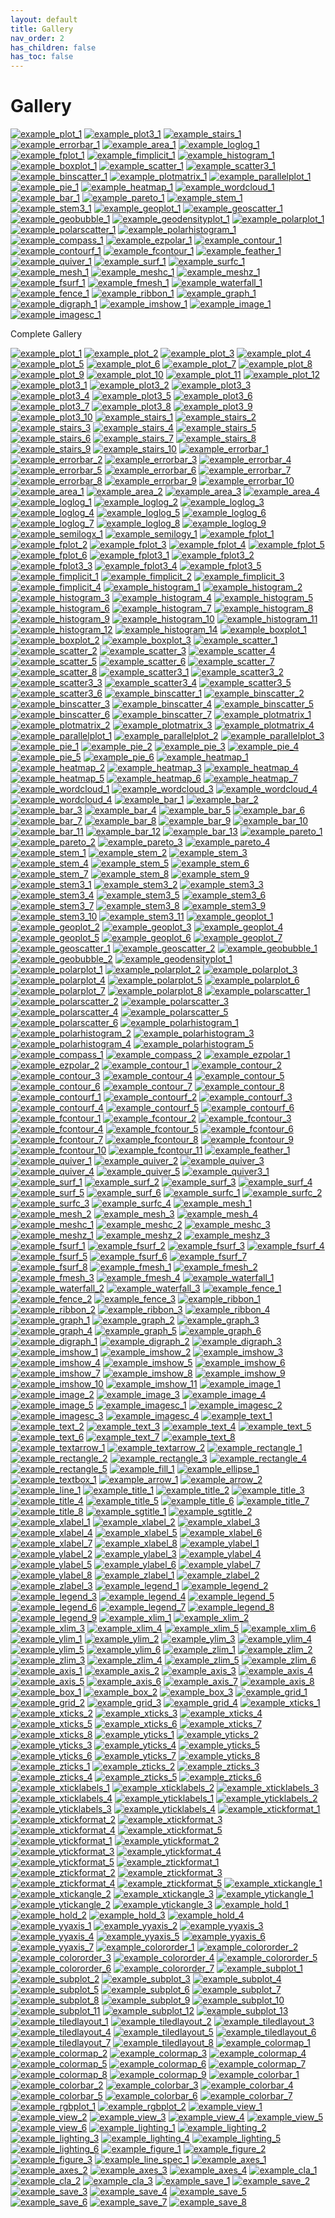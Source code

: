 ```yaml
---
layout: default
title: Gallery
nav_order: 2
has_children: false
has_toc: false
---
```

# Gallery

[![example_plot_1](examples/line_plot/plot/plot_1_thumb.png)](COMPLETE_GALLERY.html#plot_1) [![example_plot3_1](examples/line_plot/plot3/plot3_1_thumb.png)](COMPLETE_GALLERY.html#plot3_1) [![example_stairs_1](examples/line_plot/stairs/stairs_1_thumb.png)](COMPLETE_GALLERY.html#stairs_1) [![example_errorbar_1](examples/line_plot/errorbar/errorbar_1_thumb.png)](COMPLETE_GALLERY.html#errorbar_1) [![example_area_1](examples/line_plot/area/area_1_thumb.png)](COMPLETE_GALLERY.html#area_1) [![example_loglog_1](examples/line_plot/loglog/loglog_1_thumb.png)](COMPLETE_GALLERY.html#loglog_1) [![example_fplot_1](examples/line_plot/fplot/fplot_1_thumb.png)](COMPLETE_GALLERY.html#fplot_1) [![example_fimplicit_1](examples/line_plot/fimplicit/fimplicit_1_thumb.png)](COMPLETE_GALLERY.html#fimplicit_1)  [![example_histogram_1](examples/data_distribution/histogram/histogram_1_thumb.png)](COMPLETE_GALLERY.html#histogram_1) [![example_boxplot_1](examples/data_distribution/boxplot/boxplot_1_thumb.png)](COMPLETE_GALLERY.html#boxplot_1) [![example_scatter_1](examples/data_distribution/scatter/scatter_1_thumb.png)](COMPLETE_GALLERY.html#scatter_1) [![example_scatter3_1](examples/data_distribution/scatter3/scatter3_1_thumb.png)](COMPLETE_GALLERY.html#scatter3_1) [![example_binscatter_1](examples/data_distribution/binscatter/binscatter_1_thumb.png)](COMPLETE_GALLERY.html#binscatter_1)  [![example_plotmatrix_1](examples/data_distribution/plotmatrix/plotmatrix_1_thumb.png)](COMPLETE_GALLERY.html#plotmatrix_1)  [![example_parallelplot_1](examples/data_distribution/parallelplot/parallelplot_1_thumb.png)](COMPLETE_GALLERY.html#parallelplot_1)  [![example_pie_1](examples/data_distribution/pie/pie_1_thumb.png)](COMPLETE_GALLERY.html#pie_1)  [![example_heatmap_1](examples/data_distribution/heatmap/heatmap_1_thumb.png)](COMPLETE_GALLERY.html#heatmap_1)  [![example_wordcloud_1](examples/data_distribution/wordcloud/wordcloud_1_thumb.png)](COMPLETE_GALLERY.html#wordcloud_1)  [![example_bar_1](examples/discrete_data/bar/bar_1_thumb.png)](COMPLETE_GALLERY.html#bar_1)  [![example_pareto_1](examples/discrete_data/pareto/pareto_1_thumb.png)](COMPLETE_GALLERY.html#pareto_1)  [![example_stem_1](examples/discrete_data/stem/stem_1_thumb.png)](COMPLETE_GALLERY.html#stem_1)  [![example_stem3_1](examples/discrete_data/stem3/stem3_1_thumb.png)](COMPLETE_GALLERY.html#stem3_1)  [![example_geoplot_1](examples/geography/geoplot/geoplot_1_thumb.png)](COMPLETE_GALLERY.html#geoplot_1)  [![example_geoscatter_1](examples/geography/geoscatter/geoscatter_1_thumb.png)](COMPLETE_GALLERY.html#geoscatter_1)  [![example_geobubble_1](examples/geography/geobubble/geobubble_1_thumb.png)](COMPLETE_GALLERY.html#geobubble_1)  [![example_geodensityplot_1](examples/geography/geodensityplot/geodensityplot_1_thumb.png)](COMPLETE_GALLERY.html#geodensityplot_1)  [![example_polarplot_1](examples/polar_plots/polarplot/polarplot_1_thumb.png)](COMPLETE_GALLERY.html#polarplot_1)  [![example_polarscatter_1](examples/polar_plots/polarscatter/polarscatter_1_thumb.png)](COMPLETE_GALLERY.html#polarscatter_1)  [![example_polarhistogram_1](examples/polar_plots/polarhistogram/polarhistogram_1_thumb.png)](COMPLETE_GALLERY.html#polarhistogram_1)  [![example_compass_1](examples/polar_plots/compass/compass_1_thumb.png)](COMPLETE_GALLERY.html#compass_1)  [![example_ezpolar_1](examples/polar_plots/ezpolar/ezpolar_1_thumb.png)](COMPLETE_GALLERY.html#ezpolar_1)  [![example_contour_1](examples/contour_plots/contour/contour_1_thumb.png)](COMPLETE_GALLERY.html#contour_1)  [![example_contourf_1](examples/contour_plots/contourf/contourf_1_thumb.png)](COMPLETE_GALLERY.html#contourf_1)  [![example_fcontour_1](examples/contour_plots/fcontour/fcontour_1_thumb.png)](COMPLETE_GALLERY.html#fcontour_1)  [![example_feather_1](examples/vector_fields/feather/feather_1_thumb.png)](COMPLETE_GALLERY.html#feather_1)  [![example_quiver_1](examples/vector_fields/quiver/quiver_1_thumb.png)](COMPLETE_GALLERY.html#quiver_1)  [![example_surf_1](examples/surfaces/surf/surf_1_thumb.png)](COMPLETE_GALLERY.html#surf_1)  [![example_surfc_1](examples/surfaces/surfc/surfc_1_thumb.png)](COMPLETE_GALLERY.html#surfc_1)  [![example_mesh_1](examples/surfaces/mesh/mesh_1_thumb.png)](COMPLETE_GALLERY.html#mesh_1)  [![example_meshc_1](examples/surfaces/meshc/meshc_1_thumb.png)](COMPLETE_GALLERY.html#meshc_1)  [![example_meshz_1](examples/surfaces/meshz/meshz_1_thumb.png)](COMPLETE_GALLERY.html#meshz_1)  [![example_fsurf_1](examples/surfaces/fsurf/fsurf_1_thumb.png)](COMPLETE_GALLERY.html#fsurf_1)  [![example_fmesh_1](examples/surfaces/fmesh/fmesh_1_thumb.png)](COMPLETE_GALLERY.html#fmesh_1)  [![example_waterfall_1](examples/surfaces/waterfall/waterfall_1_thumb.png)](COMPLETE_GALLERY.html#waterfall_1)  [![example_fence_1](examples/surfaces/fence/fence_1_thumb.png)](COMPLETE_GALLERY.html#fence_1)  [![example_ribbon_1](examples/surfaces/ribbon/ribbon_1_thumb.png)](COMPLETE_GALLERY.html#ribbon_1)  [![example_graph_1](examples/graphs/graph/graph_1_thumb.png)](COMPLETE_GALLERY.html#graph_1)  [![example_digraph_1](examples/graphs/digraph/digraph_1_thumb.png)](COMPLETE_GALLERY.html#digraph_1)  [![example_imshow_1](examples/images/imshow/imshow_1_thumb.png)](COMPLETE_GALLERY.html#imshow_1)  [![example_image_1](examples/images/image/image_1_thumb.png)](COMPLETE_GALLERY.html#image_1)  [![example_imagesc_1](examples/images/imagesc/imagesc_1_thumb.png)](COMPLETE_GALLERY.html#imagesc_1)


Complete Gallery
    
[![example_plot_1](examples/line_plot/plot/plot_1_thumb.png)](COMPLETE_GALLERY.html#plot_1)  [![example_plot_2](examples/line_plot/plot/plot_2_thumb.png)](COMPLETE_GALLERY.html#plot_2)  [![example_plot_3](examples/line_plot/plot/plot_3_thumb.png)](COMPLETE_GALLERY.html#plot_3)  [![example_plot_4](examples/line_plot/plot/plot_4_thumb.png)](COMPLETE_GALLERY.html#plot_4)  [![example_plot_5](examples/line_plot/plot/plot_5_thumb.png)](COMPLETE_GALLERY.html#plot_5)  [![example_plot_6](examples/line_plot/plot/plot_6_thumb.png)](COMPLETE_GALLERY.html#plot_6)  [![example_plot_7](examples/line_plot/plot/plot_7_thumb.png)](COMPLETE_GALLERY.html#plot_7)  [![example_plot_8](examples/line_plot/plot/plot_8_thumb.png)](COMPLETE_GALLERY.html#plot_8)  [![example_plot_9](examples/line_plot/plot/plot_9_thumb.png)](COMPLETE_GALLERY.html#plot_9)  [![example_plot_10](examples/line_plot/plot/plot_10_thumb.png)](COMPLETE_GALLERY.html#plot_10)  [![example_plot_11](examples/line_plot/plot/plot_11_thumb.png)](COMPLETE_GALLERY.html#plot_11)  [![example_plot_12](examples/line_plot/plot/plot_12_thumb.png)](COMPLETE_GALLERY.html#plot_12)  [![example_plot3_1](examples/line_plot/plot3/plot3_1_thumb.png)](COMPLETE_GALLERY.html#plot3_1)  [![example_plot3_2](examples/line_plot/plot3/plot3_2_thumb.png)](COMPLETE_GALLERY.html#plot3_2)  [![example_plot3_3](examples/line_plot/plot3/plot3_3_thumb.png)](COMPLETE_GALLERY.html#plot3_3)  [![example_plot3_4](examples/line_plot/plot3/plot3_4_thumb.png)](COMPLETE_GALLERY.html#plot3_4)  [![example_plot3_5](examples/line_plot/plot3/plot3_5_thumb.png)](COMPLETE_GALLERY.html#plot3_5)  [![example_plot3_6](examples/line_plot/plot3/plot3_6_thumb.png)](COMPLETE_GALLERY.html#plot3_6)  [![example_plot3_7](examples/line_plot/plot3/plot3_7_thumb.png)](COMPLETE_GALLERY.html#plot3_7)  [![example_plot3_8](examples/line_plot/plot3/plot3_8_thumb.png)](COMPLETE_GALLERY.html#plot3_8)  [![example_plot3_9](examples/line_plot/plot3/plot3_9_thumb.png)](COMPLETE_GALLERY.html#plot3_9)  [![example_plot3_10](examples/line_plot/plot3/plot3_10_thumb.png)](COMPLETE_GALLERY.html#plot3_10)  [![example_stairs_1](examples/line_plot/stairs/stairs_1_thumb.png)](COMPLETE_GALLERY.html#stairs_1)  [![example_stairs_2](examples/line_plot/stairs/stairs_2_thumb.png)](COMPLETE_GALLERY.html#stairs_2)  [![example_stairs_3](examples/line_plot/stairs/stairs_3_thumb.png)](COMPLETE_GALLERY.html#stairs_3)  [![example_stairs_4](examples/line_plot/stairs/stairs_4_thumb.png)](COMPLETE_GALLERY.html#stairs_4)  [![example_stairs_5](examples/line_plot/stairs/stairs_5_thumb.png)](COMPLETE_GALLERY.html#stairs_5)  [![example_stairs_6](examples/line_plot/stairs/stairs_6_thumb.png)](COMPLETE_GALLERY.html#stairs_6)  [![example_stairs_7](examples/line_plot/stairs/stairs_7_thumb.png)](COMPLETE_GALLERY.html#stairs_7)  [![example_stairs_8](examples/line_plot/stairs/stairs_8_thumb.png)](COMPLETE_GALLERY.html#stairs_8)  [![example_stairs_9](examples/line_plot/stairs/stairs_9_thumb.png)](COMPLETE_GALLERY.html#stairs_9)  [![example_stairs_10](examples/line_plot/stairs/stairs_10_thumb.png)](COMPLETE_GALLERY.html#stairs_10)  [![example_errorbar_1](examples/line_plot/errorbar/errorbar_1_thumb.png)](COMPLETE_GALLERY.html#errorbar_1)  [![example_errorbar_2](examples/line_plot/errorbar/errorbar_2_thumb.png)](COMPLETE_GALLERY.html#errorbar_2)  [![example_errorbar_3](examples/line_plot/errorbar/errorbar_3_thumb.png)](COMPLETE_GALLERY.html#errorbar_3)  [![example_errorbar_4](examples/line_plot/errorbar/errorbar_4_thumb.png)](COMPLETE_GALLERY.html#errorbar_4)  [![example_errorbar_5](examples/line_plot/errorbar/errorbar_5_thumb.png)](COMPLETE_GALLERY.html#errorbar_5)  [![example_errorbar_6](examples/line_plot/errorbar/errorbar_6_thumb.png)](COMPLETE_GALLERY.html#errorbar_6)  [![example_errorbar_7](examples/line_plot/errorbar/errorbar_7_thumb.png)](COMPLETE_GALLERY.html#errorbar_7)  [![example_errorbar_8](examples/line_plot/errorbar/errorbar_8_thumb.png)](COMPLETE_GALLERY.html#errorbar_8)  [![example_errorbar_9](examples/line_plot/errorbar/errorbar_9_thumb.png)](COMPLETE_GALLERY.html#errorbar_9)  [![example_errorbar_10](examples/line_plot/errorbar/errorbar_10_thumb.png)](COMPLETE_GALLERY.html#errorbar_10)  [![example_area_1](examples/line_plot/area/area_1_thumb.png)](COMPLETE_GALLERY.html#area_1)  [![example_area_2](examples/line_plot/area/area_2_thumb.png)](COMPLETE_GALLERY.html#area_2)  [![example_area_3](examples/line_plot/area/area_3_thumb.png)](COMPLETE_GALLERY.html#area_3)  [![example_area_4](examples/line_plot/area/area_4_thumb.png)](COMPLETE_GALLERY.html#area_4)  [![example_loglog_1](examples/line_plot/loglog/loglog_1_thumb.png)](COMPLETE_GALLERY.html#loglog_1)  [![example_loglog_2](examples/line_plot/loglog/loglog_2_thumb.png)](COMPLETE_GALLERY.html#loglog_2)  [![example_loglog_3](examples/line_plot/loglog/loglog_3_thumb.png)](COMPLETE_GALLERY.html#loglog_3)  [![example_loglog_4](examples/line_plot/loglog/loglog_4_thumb.png)](COMPLETE_GALLERY.html#loglog_4)  [![example_loglog_5](examples/line_plot/loglog/loglog_5_thumb.png)](COMPLETE_GALLERY.html#loglog_5)  [![example_loglog_6](examples/line_plot/loglog/loglog_6_thumb.png)](COMPLETE_GALLERY.html#loglog_6)  [![example_loglog_7](examples/line_plot/loglog/loglog_7_thumb.png)](COMPLETE_GALLERY.html#loglog_7)  [![example_loglog_8](examples/line_plot/loglog/loglog_8_thumb.png)](COMPLETE_GALLERY.html#loglog_8)  [![example_loglog_9](examples/line_plot/loglog/loglog_9_thumb.png)](COMPLETE_GALLERY.html#loglog_9)  [![example_semilogx_1](examples/line_plot/semilogx/semilogx_1_thumb.png)](COMPLETE_GALLERY.html#semilogx_1)  [![example_semilogy_1](examples/line_plot/semilogy/semilogy_1_thumb.png)](COMPLETE_GALLERY.html#semilogy_1)  [![example_fplot_1](examples/line_plot/fplot/fplot_1_thumb.png)](COMPLETE_GALLERY.html#fplot_1)  [![example_fplot_2](examples/line_plot/fplot/fplot_2_thumb.png)](COMPLETE_GALLERY.html#fplot_2)  [![example_fplot_3](examples/line_plot/fplot/fplot_3_thumb.png)](COMPLETE_GALLERY.html#fplot_3)  [![example_fplot_4](examples/line_plot/fplot/fplot_4_thumb.png)](COMPLETE_GALLERY.html#fplot_4)  [![example_fplot_5](examples/line_plot/fplot/fplot_5_thumb.png)](COMPLETE_GALLERY.html#fplot_5)  [![example_fplot_6](examples/line_plot/fplot/fplot_6_thumb.png)](COMPLETE_GALLERY.html#fplot_6)  [![example_fplot3_1](examples/line_plot/fplot3/fplot3_1_thumb.png)](COMPLETE_GALLERY.html#fplot3_1)  [![example_fplot3_2](examples/line_plot/fplot3/fplot3_2_thumb.png)](COMPLETE_GALLERY.html#fplot3_2)  [![example_fplot3_3](examples/line_plot/fplot3/fplot3_3_thumb.png)](COMPLETE_GALLERY.html#fplot3_3)  [![example_fplot3_4](examples/line_plot/fplot3/fplot3_4_thumb.png)](COMPLETE_GALLERY.html#fplot3_4)  [![example_fplot3_5](examples/line_plot/fplot3/fplot3_5_thumb.png)](COMPLETE_GALLERY.html#fplot3_5)  [![example_fimplicit_1](examples/line_plot/fimplicit/fimplicit_1_thumb.png)](COMPLETE_GALLERY.html#fimplicit_1)  [![example_fimplicit_2](examples/line_plot/fimplicit/fimplicit_2_thumb.png)](COMPLETE_GALLERY.html#fimplicit_2)  [![example_fimplicit_3](examples/line_plot/fimplicit/fimplicit_3_thumb.png)](COMPLETE_GALLERY.html#fimplicit_3)  [![example_fimplicit_4](examples/line_plot/fimplicit/fimplicit_4_thumb.png)](COMPLETE_GALLERY.html#fimplicit_4)  [![example_histogram_1](examples/data_distribution/histogram/histogram_1_thumb.png)](COMPLETE_GALLERY.html#histogram_1)  [![example_histogram_2](examples/data_distribution/histogram/histogram_2_thumb.png)](COMPLETE_GALLERY.html#histogram_2)  [![example_histogram_3](examples/data_distribution/histogram/histogram_3_thumb.png)](COMPLETE_GALLERY.html#histogram_3)  [![example_histogram_4](examples/data_distribution/histogram/histogram_4_thumb.png)](COMPLETE_GALLERY.html#histogram_4)  [![example_histogram_5](examples/data_distribution/histogram/histogram_5_thumb.png)](COMPLETE_GALLERY.html#histogram_5)  [![example_histogram_6](examples/data_distribution/histogram/histogram_6_thumb.png)](COMPLETE_GALLERY.html#histogram_6)  [![example_histogram_7](examples/data_distribution/histogram/histogram_7_thumb.png)](COMPLETE_GALLERY.html#histogram_7)  [![example_histogram_8](examples/data_distribution/histogram/histogram_8_thumb.png)](COMPLETE_GALLERY.html#histogram_8)  [![example_histogram_9](examples/data_distribution/histogram/histogram_9_thumb.png)](COMPLETE_GALLERY.html#histogram_9)  [![example_histogram_10](examples/data_distribution/histogram/histogram_10_thumb.png)](COMPLETE_GALLERY.html#histogram_10)  [![example_histogram_11](examples/data_distribution/histogram/histogram_11_thumb.png)](COMPLETE_GALLERY.html#histogram_11)  [![example_histogram_12](examples/data_distribution/histogram/histogram_12_thumb.png)](COMPLETE_GALLERY.html#histogram_12)  [![example_histogram_14](examples/data_distribution/histogram/histogram_14_thumb.png)](COMPLETE_GALLERY.html#histogram_14)  [![example_boxplot_1](examples/data_distribution/boxplot/boxplot_1_thumb.png)](COMPLETE_GALLERY.html#boxplot_1)  [![example_boxplot_2](examples/data_distribution/boxplot/boxplot_2_thumb.png)](COMPLETE_GALLERY.html#boxplot_2)  [![example_boxplot_3](examples/data_distribution/boxplot/boxplot_3_thumb.png)](COMPLETE_GALLERY.html#boxplot_3)  [![example_scatter_1](examples/data_distribution/scatter/scatter_1_thumb.png)](COMPLETE_GALLERY.html#scatter_1)  [![example_scatter_2](examples/data_distribution/scatter/scatter_2_thumb.png)](COMPLETE_GALLERY.html#scatter_2)  [![example_scatter_3](examples/data_distribution/scatter/scatter_3_thumb.png)](COMPLETE_GALLERY.html#scatter_3)  [![example_scatter_4](examples/data_distribution/scatter/scatter_4_thumb.png)](COMPLETE_GALLERY.html#scatter_4)  [![example_scatter_5](examples/data_distribution/scatter/scatter_5_thumb.png)](COMPLETE_GALLERY.html#scatter_5)  [![example_scatter_6](examples/data_distribution/scatter/scatter_6_thumb.png)](COMPLETE_GALLERY.html#scatter_6)  [![example_scatter_7](examples/data_distribution/scatter/scatter_7_thumb.png)](COMPLETE_GALLERY.html#scatter_7)  [![example_scatter_8](examples/data_distribution/scatter/scatter_8_thumb.png)](COMPLETE_GALLERY.html#scatter_8)  [![example_scatter3_1](examples/data_distribution/scatter3/scatter3_1_thumb.png)](COMPLETE_GALLERY.html#scatter3_1)  [![example_scatter3_2](examples/data_distribution/scatter3/scatter3_2_thumb.png)](COMPLETE_GALLERY.html#scatter3_2)  [![example_scatter3_3](examples/data_distribution/scatter3/scatter3_3_thumb.png)](COMPLETE_GALLERY.html#scatter3_3)  [![example_scatter3_4](examples/data_distribution/scatter3/scatter3_4_thumb.png)](COMPLETE_GALLERY.html#scatter3_4)  [![example_scatter3_5](examples/data_distribution/scatter3/scatter3_5_thumb.png)](COMPLETE_GALLERY.html#scatter3_5)  [![example_scatter3_6](examples/data_distribution/scatter3/scatter3_6_thumb.png)](COMPLETE_GALLERY.html#scatter3_6)  [![example_binscatter_1](examples/data_distribution/binscatter/binscatter_1_thumb.png)](COMPLETE_GALLERY.html#binscatter_1)  [![example_binscatter_2](examples/data_distribution/binscatter/binscatter_2_thumb.png)](COMPLETE_GALLERY.html#binscatter_2)  [![example_binscatter_3](examples/data_distribution/binscatter/binscatter_3_thumb.png)](COMPLETE_GALLERY.html#binscatter_3)  [![example_binscatter_4](examples/data_distribution/binscatter/binscatter_4_thumb.png)](COMPLETE_GALLERY.html#binscatter_4)  [![example_binscatter_5](examples/data_distribution/binscatter/binscatter_5_thumb.png)](COMPLETE_GALLERY.html#binscatter_5)  [![example_binscatter_6](examples/data_distribution/binscatter/binscatter_6_thumb.png)](COMPLETE_GALLERY.html#binscatter_6)  [![example_binscatter_7](examples/data_distribution/binscatter/binscatter_7_thumb.png)](COMPLETE_GALLERY.html#binscatter_7)  [![example_plotmatrix_1](examples/data_distribution/plotmatrix/plotmatrix_1_thumb.png)](COMPLETE_GALLERY.html#plotmatrix_1)  [![example_plotmatrix_2](examples/data_distribution/plotmatrix/plotmatrix_2_thumb.png)](COMPLETE_GALLERY.html#plotmatrix_2)  [![example_plotmatrix_3](examples/data_distribution/plotmatrix/plotmatrix_3_thumb.png)](COMPLETE_GALLERY.html#plotmatrix_3)  [![example_plotmatrix_4](examples/data_distribution/plotmatrix/plotmatrix_4_thumb.png)](COMPLETE_GALLERY.html#plotmatrix_4)  [![example_parallelplot_1](examples/data_distribution/parallelplot/parallelplot_1_thumb.png)](COMPLETE_GALLERY.html#parallelplot_1)  [![example_parallelplot_2](examples/data_distribution/parallelplot/parallelplot_2_thumb.png)](COMPLETE_GALLERY.html#parallelplot_2)  [![example_parallelplot_3](examples/data_distribution/parallelplot/parallelplot_3_thumb.png)](COMPLETE_GALLERY.html#parallelplot_3)  [![example_pie_1](examples/data_distribution/pie/pie_1_thumb.png)](COMPLETE_GALLERY.html#pie_1)  [![example_pie_2](examples/data_distribution/pie/pie_2_thumb.png)](COMPLETE_GALLERY.html#pie_2)  [![example_pie_3](examples/data_distribution/pie/pie_3_thumb.png)](COMPLETE_GALLERY.html#pie_3)  [![example_pie_4](examples/data_distribution/pie/pie_4_thumb.png)](COMPLETE_GALLERY.html#pie_4)  [![example_pie_5](examples/data_distribution/pie/pie_5_thumb.png)](COMPLETE_GALLERY.html#pie_5)  [![example_pie_6](examples/data_distribution/pie/pie_6_thumb.png)](COMPLETE_GALLERY.html#pie_6)  [![example_heatmap_1](examples/data_distribution/heatmap/heatmap_1_thumb.png)](COMPLETE_GALLERY.html#heatmap_1)  [![example_heatmap_2](examples/data_distribution/heatmap/heatmap_2_thumb.png)](COMPLETE_GALLERY.html#heatmap_2)  [![example_heatmap_3](examples/data_distribution/heatmap/heatmap_3_thumb.png)](COMPLETE_GALLERY.html#heatmap_3)  [![example_heatmap_4](examples/data_distribution/heatmap/heatmap_4_thumb.png)](COMPLETE_GALLERY.html#heatmap_4)  [![example_heatmap_5](examples/data_distribution/heatmap/heatmap_5_thumb.png)](COMPLETE_GALLERY.html#heatmap_5)  [![example_heatmap_6](examples/data_distribution/heatmap/heatmap_6_thumb.png)](COMPLETE_GALLERY.html#heatmap_6)  [![example_heatmap_7](examples/data_distribution/heatmap/heatmap_7_thumb.png)](COMPLETE_GALLERY.html#heatmap_7)  [![example_wordcloud_1](examples/data_distribution/wordcloud/wordcloud_1_thumb.png)](COMPLETE_GALLERY.html#wordcloud_1)  [![example_wordcloud_3](examples/data_distribution/wordcloud/wordcloud_3_thumb.png)](COMPLETE_GALLERY.html#wordcloud_3)  [![example_wordcloud_4](examples/data_distribution/wordcloud/wordcloud_4_thumb.png)](COMPLETE_GALLERY.html#wordcloud_4)  [![example_wordcloud_4](examples/data_distribution/wordcloud/wordcloud_4_thumb.png)](COMPLETE_GALLERY.html#wordcloud_4)  [![example_bar_1](examples/discrete_data/bar/bar_1_thumb.png)](COMPLETE_GALLERY.html#bar_1)  [![example_bar_2](examples/discrete_data/bar/bar_2_thumb.png)](COMPLETE_GALLERY.html#bar_2)  [![example_bar_3](examples/discrete_data/bar/bar_3_thumb.png)](COMPLETE_GALLERY.html#bar_3)  [![example_bar_4](examples/discrete_data/bar/bar_4_thumb.png)](COMPLETE_GALLERY.html#bar_4)  [![example_bar_5](examples/discrete_data/bar/bar_5_thumb.png)](COMPLETE_GALLERY.html#bar_5)  [![example_bar_6](examples/discrete_data/bar/bar_6_thumb.png)](COMPLETE_GALLERY.html#bar_6)  [![example_bar_7](examples/discrete_data/bar/bar_7_thumb.png)](COMPLETE_GALLERY.html#bar_7)  [![example_bar_8](examples/discrete_data/bar/bar_8_thumb.png)](COMPLETE_GALLERY.html#bar_8)  [![example_bar_9](examples/discrete_data/bar/bar_9_thumb.png)](COMPLETE_GALLERY.html#bar_9)  [![example_bar_10](examples/discrete_data/bar/bar_10_thumb.png)](COMPLETE_GALLERY.html#bar_10)  [![example_bar_11](examples/discrete_data/bar/bar_11_thumb.png)](COMPLETE_GALLERY.html#bar_11)  [![example_bar_12](examples/discrete_data/bar/bar_12_thumb.png)](COMPLETE_GALLERY.html#bar_12)  [![example_bar_13](examples/discrete_data/bar/bar_13_thumb.png)](COMPLETE_GALLERY.html#bar_13)  [![example_pareto_1](examples/discrete_data/pareto/pareto_1_thumb.png)](COMPLETE_GALLERY.html#pareto_1)  [![example_pareto_2](examples/discrete_data/pareto/pareto_2_thumb.png)](COMPLETE_GALLERY.html#pareto_2)  [![example_pareto_3](examples/discrete_data/pareto/pareto_3_thumb.png)](COMPLETE_GALLERY.html#pareto_3)  [![example_pareto_4](examples/discrete_data/pareto/pareto_4_thumb.png)](COMPLETE_GALLERY.html#pareto_4)  [![example_stem_1](examples/discrete_data/stem/stem_1_thumb.png)](COMPLETE_GALLERY.html#stem_1)  [![example_stem_2](examples/discrete_data/stem/stem_2_thumb.png)](COMPLETE_GALLERY.html#stem_2)  [![example_stem_3](examples/discrete_data/stem/stem_3_thumb.png)](COMPLETE_GALLERY.html#stem_3)  [![example_stem_4](examples/discrete_data/stem/stem_4_thumb.png)](COMPLETE_GALLERY.html#stem_4)  [![example_stem_5](examples/discrete_data/stem/stem_5_thumb.png)](COMPLETE_GALLERY.html#stem_5)  [![example_stem_6](examples/discrete_data/stem/stem_6_thumb.png)](COMPLETE_GALLERY.html#stem_6)  [![example_stem_7](examples/discrete_data/stem/stem_7_thumb.png)](COMPLETE_GALLERY.html#stem_7)  [![example_stem_8](examples/discrete_data/stem/stem_8_thumb.png)](COMPLETE_GALLERY.html#stem_8)  [![example_stem_9](examples/discrete_data/stem/stem_9_thumb.png)](COMPLETE_GALLERY.html#stem_9)  [![example_stem3_1](examples/discrete_data/stem3/stem3_1_thumb.png)](COMPLETE_GALLERY.html#stem3_1)  [![example_stem3_2](examples/discrete_data/stem3/stem3_2_thumb.png)](COMPLETE_GALLERY.html#stem3_2)  [![example_stem3_3](examples/discrete_data/stem3/stem3_3_thumb.png)](COMPLETE_GALLERY.html#stem3_3)  [![example_stem3_4](examples/discrete_data/stem3/stem3_4_thumb.png)](COMPLETE_GALLERY.html#stem3_4)  [![example_stem3_5](examples/discrete_data/stem3/stem3_5_thumb.png)](COMPLETE_GALLERY.html#stem3_5)  [![example_stem3_6](examples/discrete_data/stem3/stem3_6_thumb.png)](COMPLETE_GALLERY.html#stem3_6)  [![example_stem3_7](examples/discrete_data/stem3/stem3_7_thumb.png)](COMPLETE_GALLERY.html#stem3_7)  [![example_stem3_8](examples/discrete_data/stem3/stem3_8_thumb.png)](COMPLETE_GALLERY.html#stem3_8)  [![example_stem3_9](examples/discrete_data/stem3/stem3_9_thumb.png)](COMPLETE_GALLERY.html#stem3_9)  [![example_stem3_10](examples/discrete_data/stem3/stem3_10_thumb.png)](COMPLETE_GALLERY.html#stem3_10)  [![example_stem3_11](examples/discrete_data/stem3/stem3_11_thumb.png)](COMPLETE_GALLERY.html#stem3_11)  [![example_geoplot_1](examples/geography/geoplot/geoplot_1_thumb.png)](COMPLETE_GALLERY.html#geoplot_1)  [![example_geoplot_2](examples/geography/geoplot/geoplot_2_thumb.png)](COMPLETE_GALLERY.html#geoplot_2)  [![example_geoplot_3](examples/geography/geoplot/geoplot_3_thumb.png)](COMPLETE_GALLERY.html#geoplot_3)  [![example_geoplot_4](examples/geography/geoplot/geoplot_4_thumb.png)](COMPLETE_GALLERY.html#geoplot_4)  [![example_geoplot_5](examples/geography/geoplot/geoplot_5_thumb.png)](COMPLETE_GALLERY.html#geoplot_5)  [![example_geoplot_6](examples/geography/geoplot/geoplot_6_thumb.png)](COMPLETE_GALLERY.html#geoplot_6)  [![example_geoplot_7](examples/geography/geoplot/geoplot_7_thumb.png)](COMPLETE_GALLERY.html#geoplot_7)  [![example_geoscatter_1](examples/geography/geoscatter/geoscatter_1_thumb.png)](COMPLETE_GALLERY.html#geoscatter_1)  [![example_geoscatter_2](examples/geography/geoscatter/geoscatter_2_thumb.png)](COMPLETE_GALLERY.html#geoscatter_2)  [![example_geobubble_1](examples/geography/geobubble/geobubble_1_thumb.png)](COMPLETE_GALLERY.html#geobubble_1)  [![example_geobubble_2](examples/geography/geobubble/geobubble_2_thumb.png)](COMPLETE_GALLERY.html#geobubble_2)  [![example_geodensityplot_1](examples/geography/geodensityplot/geodensityplot_1_thumb.png)](COMPLETE_GALLERY.html#geodensityplot_1)  [![example_polarplot_1](examples/polar_plots/polarplot/polarplot_1_thumb.png)](COMPLETE_GALLERY.html#polarplot_1)  [![example_polarplot_2](examples/polar_plots/polarplot/polarplot_2_thumb.png)](COMPLETE_GALLERY.html#polarplot_2)  [![example_polarplot_3](examples/polar_plots/polarplot/polarplot_3_thumb.png)](COMPLETE_GALLERY.html#polarplot_3)  [![example_polarplot_4](examples/polar_plots/polarplot/polarplot_4_thumb.png)](COMPLETE_GALLERY.html#polarplot_4)  [![example_polarplot_5](examples/polar_plots/polarplot/polarplot_5_thumb.png)](COMPLETE_GALLERY.html#polarplot_5)  [![example_polarplot_6](examples/polar_plots/polarplot/polarplot_6_thumb.png)](COMPLETE_GALLERY.html#polarplot_6)  [![example_polarplot_7](examples/polar_plots/polarplot/polarplot_7_thumb.png)](COMPLETE_GALLERY.html#polarplot_7)  [![example_polarplot_8](examples/polar_plots/polarplot/polarplot_8_thumb.png)](COMPLETE_GALLERY.html#polarplot_8)  [![example_polarscatter_1](examples/polar_plots/polarscatter/polarscatter_1_thumb.png)](COMPLETE_GALLERY.html#polarscatter_1)  [![example_polarscatter_2](examples/polar_plots/polarscatter/polarscatter_2_thumb.png)](COMPLETE_GALLERY.html#polarscatter_2)  [![example_polarscatter_3](examples/polar_plots/polarscatter/polarscatter_3_thumb.png)](COMPLETE_GALLERY.html#polarscatter_3)  [![example_polarscatter_4](examples/polar_plots/polarscatter/polarscatter_4_thumb.png)](COMPLETE_GALLERY.html#polarscatter_4)  [![example_polarscatter_5](examples/polar_plots/polarscatter/polarscatter_5_thumb.png)](COMPLETE_GALLERY.html#polarscatter_5)  [![example_polarscatter_6](examples/polar_plots/polarscatter/polarscatter_6_thumb.png)](COMPLETE_GALLERY.html#polarscatter_6)  [![example_polarhistogram_1](examples/polar_plots/polarhistogram/polarhistogram_1_thumb.png)](COMPLETE_GALLERY.html#polarhistogram_1)  [![example_polarhistogram_2](examples/polar_plots/polarhistogram/polarhistogram_2_thumb.png)](COMPLETE_GALLERY.html#polarhistogram_2)  [![example_polarhistogram_3](examples/polar_plots/polarhistogram/polarhistogram_3_thumb.png)](COMPLETE_GALLERY.html#polarhistogram_3)  [![example_polarhistogram_4](examples/polar_plots/polarhistogram/polarhistogram_4_thumb.png)](COMPLETE_GALLERY.html#polarhistogram_4)  [![example_polarhistogram_5](examples/polar_plots/polarhistogram/polarhistogram_5_thumb.png)](COMPLETE_GALLERY.html#polarhistogram_5)  [![example_compass_1](examples/polar_plots/compass/compass_1_thumb.png)](COMPLETE_GALLERY.html#compass_1)  [![example_compass_2](examples/polar_plots/compass/compass_2_thumb.png)](COMPLETE_GALLERY.html#compass_2)  [![example_ezpolar_1](examples/polar_plots/ezpolar/ezpolar_1_thumb.png)](COMPLETE_GALLERY.html#ezpolar_1)  [![example_ezpolar_2](examples/polar_plots/ezpolar/ezpolar_2_thumb.png)](COMPLETE_GALLERY.html#ezpolar_2)  [![example_contour_1](examples/contour_plots/contour/contour_1_thumb.png)](COMPLETE_GALLERY.html#contour_1)  [![example_contour_2](examples/contour_plots/contour/contour_2_thumb.png)](COMPLETE_GALLERY.html#contour_2)  [![example_contour_3](examples/contour_plots/contour/contour_3_thumb.png)](COMPLETE_GALLERY.html#contour_3)  [![example_contour_4](examples/contour_plots/contour/contour_4_thumb.png)](COMPLETE_GALLERY.html#contour_4)  [![example_contour_5](examples/contour_plots/contour/contour_5_thumb.png)](COMPLETE_GALLERY.html#contour_5)  [![example_contour_6](examples/contour_plots/contour/contour_6_thumb.png)](COMPLETE_GALLERY.html#contour_6)  [![example_contour_7](examples/contour_plots/contour/contour_7_thumb.png)](COMPLETE_GALLERY.html#contour_7)  [![example_contour_8](examples/contour_plots/contour/contour_8_thumb.png)](COMPLETE_GALLERY.html#contour_8)  [![example_contourf_1](examples/contour_plots/contourf/contourf_1_thumb.png)](COMPLETE_GALLERY.html#contourf_1)  [![example_contourf_2](examples/contour_plots/contourf/contourf_2_thumb.png)](COMPLETE_GALLERY.html#contourf_2)  [![example_contourf_3](examples/contour_plots/contourf/contourf_3_thumb.png)](COMPLETE_GALLERY.html#contourf_3)  [![example_contourf_4](examples/contour_plots/contourf/contourf_4_thumb.png)](COMPLETE_GALLERY.html#contourf_4)  [![example_contourf_5](examples/contour_plots/contourf/contourf_5_thumb.png)](COMPLETE_GALLERY.html#contourf_5)  [![example_contourf_6](examples/contour_plots/contourf/contourf_6_thumb.png)](COMPLETE_GALLERY.html#contourf_6)  [![example_fcontour_1](examples/contour_plots/fcontour/fcontour_1_thumb.png)](COMPLETE_GALLERY.html#fcontour_1)  [![example_fcontour_2](examples/contour_plots/fcontour/fcontour_2_thumb.png)](COMPLETE_GALLERY.html#fcontour_2)  [![example_fcontour_3](examples/contour_plots/fcontour/fcontour_3_thumb.png)](COMPLETE_GALLERY.html#fcontour_3)  [![example_fcontour_4](examples/contour_plots/fcontour/fcontour_4_thumb.png)](COMPLETE_GALLERY.html#fcontour_4)  [![example_fcontour_5](examples/contour_plots/fcontour/fcontour_5_thumb.png)](COMPLETE_GALLERY.html#fcontour_5)  [![example_fcontour_6](examples/contour_plots/fcontour/fcontour_6_thumb.png)](COMPLETE_GALLERY.html#fcontour_6)  [![example_fcontour_7](examples/contour_plots/fcontour/fcontour_7_thumb.png)](COMPLETE_GALLERY.html#fcontour_7)  [![example_fcontour_8](examples/contour_plots/fcontour/fcontour_8_thumb.png)](COMPLETE_GALLERY.html#fcontour_8)  [![example_fcontour_9](examples/contour_plots/fcontour/fcontour_9_thumb.png)](COMPLETE_GALLERY.html#fcontour_9)  [![example_fcontour_10](examples/contour_plots/fcontour/fcontour_10_thumb.png)](COMPLETE_GALLERY.html#fcontour_10)  [![example_fcontour_11](examples/contour_plots/fcontour/fcontour_11_thumb.png)](COMPLETE_GALLERY.html#fcontour_11)  [![example_feather_1](examples/vector_fields/feather/feather_1_thumb.png)](COMPLETE_GALLERY.html#feather_1)  [![example_quiver_1](examples/vector_fields/quiver/quiver_1_thumb.png)](COMPLETE_GALLERY.html#quiver_1)  [![example_quiver_2](examples/vector_fields/quiver/quiver_2_thumb.png)](COMPLETE_GALLERY.html#quiver_2)  [![example_quiver_3](examples/vector_fields/quiver/quiver_3_thumb.png)](COMPLETE_GALLERY.html#quiver_3)  [![example_quiver_4](examples/vector_fields/quiver/quiver_4_thumb.png)](COMPLETE_GALLERY.html#quiver_4)  [![example_quiver_5](examples/vector_fields/quiver/quiver_5_thumb.png)](COMPLETE_GALLERY.html#quiver_5)  [![example_quiver3_1](examples/vector_fields/quiver3/quiver3_1_thumb.png)](COMPLETE_GALLERY.html#quiver3_1)  [![example_surf_1](examples/surfaces/surf/surf_1_thumb.png)](COMPLETE_GALLERY.html#surf_1)  [![example_surf_2](examples/surfaces/surf/surf_2_thumb.png)](COMPLETE_GALLERY.html#surf_2)  [![example_surf_3](examples/surfaces/surf/surf_3_thumb.png)](COMPLETE_GALLERY.html#surf_3)  [![example_surf_4](examples/surfaces/surf/surf_4_thumb.png)](COMPLETE_GALLERY.html#surf_4)  [![example_surf_5](examples/surfaces/surf/surf_5_thumb.png)](COMPLETE_GALLERY.html#surf_5)  [![example_surf_6](examples/surfaces/surf/surf_6_thumb.png)](COMPLETE_GALLERY.html#surf_6)  [![example_surfc_1](examples/surfaces/surfc/surfc_1_thumb.png)](COMPLETE_GALLERY.html#surfc_1)  [![example_surfc_2](examples/surfaces/surfc/surfc_2_thumb.png)](COMPLETE_GALLERY.html#surfc_2)  [![example_surfc_3](examples/surfaces/surfc/surfc_3_thumb.png)](COMPLETE_GALLERY.html#surfc_3)  [![example_surfc_4](examples/surfaces/surfc/surfc_4_thumb.png)](COMPLETE_GALLERY.html#surfc_4)  [![example_mesh_1](examples/surfaces/mesh/mesh_1_thumb.png)](COMPLETE_GALLERY.html#mesh_1)  [![example_mesh_2](examples/surfaces/mesh/mesh_2_thumb.png)](COMPLETE_GALLERY.html#mesh_2)  [![example_mesh_3](examples/surfaces/mesh/mesh_3_thumb.png)](COMPLETE_GALLERY.html#mesh_3)  [![example_mesh_4](examples/surfaces/mesh/mesh_4_thumb.png)](COMPLETE_GALLERY.html#mesh_4)  [![example_meshc_1](examples/surfaces/meshc/meshc_1_thumb.png)](COMPLETE_GALLERY.html#meshc_1)  [![example_meshc_2](examples/surfaces/meshc/meshc_2_thumb.png)](COMPLETE_GALLERY.html#meshc_2)  [![example_meshc_3](examples/surfaces/meshc/meshc_3_thumb.png)](COMPLETE_GALLERY.html#meshc_3)  [![example_meshz_1](examples/surfaces/meshz/meshz_1_thumb.png)](COMPLETE_GALLERY.html#meshz_1)  [![example_meshz_2](examples/surfaces/meshz/meshz_2_thumb.png)](COMPLETE_GALLERY.html#meshz_2)  [![example_meshz_3](examples/surfaces/meshz/meshz_3_thumb.png)](COMPLETE_GALLERY.html#meshz_3)  [![example_fsurf_1](examples/surfaces/fsurf/fsurf_1_thumb.png)](COMPLETE_GALLERY.html#fsurf_1)  [![example_fsurf_2](examples/surfaces/fsurf/fsurf_2_thumb.png)](COMPLETE_GALLERY.html#fsurf_2)  [![example_fsurf_3](examples/surfaces/fsurf/fsurf_3_thumb.png)](COMPLETE_GALLERY.html#fsurf_3)  [![example_fsurf_4](examples/surfaces/fsurf/fsurf_4_thumb.png)](COMPLETE_GALLERY.html#fsurf_4)  [![example_fsurf_5](examples/surfaces/fsurf/fsurf_5_thumb.png)](COMPLETE_GALLERY.html#fsurf_5)  [![example_fsurf_6](examples/surfaces/fsurf/fsurf_6_thumb.png)](COMPLETE_GALLERY.html#fsurf_6)  [![example_fsurf_7](examples/surfaces/fsurf/fsurf_7_thumb.png)](COMPLETE_GALLERY.html#fsurf_7)  [![example_fsurf_8](examples/surfaces/fsurf/fsurf_8_thumb.png)](COMPLETE_GALLERY.html#fsurf_8)  [![example_fmesh_1](examples/surfaces/fmesh/fmesh_1_thumb.png)](COMPLETE_GALLERY.html#fmesh_1)  [![example_fmesh_2](examples/surfaces/fmesh/fmesh_2_thumb.png)](COMPLETE_GALLERY.html#fmesh_2)  [![example_fmesh_3](examples/surfaces/fmesh/fmesh_3_thumb.png)](COMPLETE_GALLERY.html#fmesh_3)  [![example_fmesh_4](examples/surfaces/fmesh/fmesh_4_thumb.png)](COMPLETE_GALLERY.html#fmesh_4)  [![example_waterfall_1](examples/surfaces/waterfall/waterfall_1_thumb.png)](COMPLETE_GALLERY.html#waterfall_1)  [![example_waterfall_2](examples/surfaces/waterfall/waterfall_2_thumb.png)](COMPLETE_GALLERY.html#waterfall_2)  [![example_waterfall_3](examples/surfaces/waterfall/waterfall_3_thumb.png)](COMPLETE_GALLERY.html#waterfall_3)  [![example_fence_1](examples/surfaces/fence/fence_1_thumb.png)](COMPLETE_GALLERY.html#fence_1)  [![example_fence_2](examples/surfaces/fence/fence_2_thumb.png)](COMPLETE_GALLERY.html#fence_2)  [![example_fence_3](examples/surfaces/fence/fence_3_thumb.png)](COMPLETE_GALLERY.html#fence_3)  [![example_ribbon_1](examples/surfaces/ribbon/ribbon_1_thumb.png)](COMPLETE_GALLERY.html#ribbon_1)  [![example_ribbon_2](examples/surfaces/ribbon/ribbon_2_thumb.png)](COMPLETE_GALLERY.html#ribbon_2)  [![example_ribbon_3](examples/surfaces/ribbon/ribbon_3_thumb.png)](COMPLETE_GALLERY.html#ribbon_3)  [![example_ribbon_4](examples/surfaces/ribbon/ribbon_4_thumb.png)](COMPLETE_GALLERY.html#ribbon_4)  [![example_graph_1](examples/graphs/graph/graph_1_thumb.png)](COMPLETE_GALLERY.html#graph_1)  [![example_graph_2](examples/graphs/graph/graph_2_thumb.png)](COMPLETE_GALLERY.html#graph_2)  [![example_graph_3](examples/graphs/graph/graph_3_thumb.png)](COMPLETE_GALLERY.html#graph_3)  [![example_graph_4](examples/graphs/graph/graph_4_thumb.png)](COMPLETE_GALLERY.html#graph_4)  [![example_graph_5](examples/graphs/graph/graph_5_thumb.png)](COMPLETE_GALLERY.html#graph_5)  [![example_graph_6](examples/graphs/graph/graph_6_thumb.png)](COMPLETE_GALLERY.html#graph_6)  [![example_digraph_1](examples/graphs/digraph/digraph_1_thumb.png)](COMPLETE_GALLERY.html#digraph_1)  [![example_digraph_2](examples/graphs/digraph/digraph_2_thumb.png)](COMPLETE_GALLERY.html#digraph_2)  [![example_digraph_3](examples/graphs/digraph/digraph_3_thumb.png)](COMPLETE_GALLERY.html#digraph_3)  [![example_imshow_1](examples/images/imshow/imshow_1_thumb.png)](COMPLETE_GALLERY.html#imshow_1)  [![example_imshow_2](examples/images/imshow/imshow_2_thumb.png)](COMPLETE_GALLERY.html#imshow_2)  [![example_imshow_3](examples/images/imshow/imshow_3_thumb.png)](COMPLETE_GALLERY.html#imshow_3)  [![example_imshow_4](examples/images/imshow/imshow_4_thumb.png)](COMPLETE_GALLERY.html#imshow_4)  [![example_imshow_5](examples/images/imshow/imshow_5_thumb.png)](COMPLETE_GALLERY.html#imshow_5)  [![example_imshow_6](examples/images/imshow/imshow_6_thumb.png)](COMPLETE_GALLERY.html#imshow_6)  [![example_imshow_7](examples/images/imshow/imshow_7_thumb.png)](COMPLETE_GALLERY.html#imshow_7)  [![example_imshow_8](examples/images/imshow/imshow_8_thumb.png)](COMPLETE_GALLERY.html#imshow_8)  [![example_imshow_9](examples/images/imshow/imshow_9_thumb.png)](COMPLETE_GALLERY.html#imshow_9)  [![example_imshow_10](examples/images/imshow/imshow_10_thumb.png)](COMPLETE_GALLERY.html#imshow_10)  [![example_imshow_11](examples/images/imshow/imshow_11_thumb.png)](COMPLETE_GALLERY.html#imshow_11)  [![example_image_1](examples/images/image/image_1_thumb.png)](COMPLETE_GALLERY.html#image_1)  [![example_image_2](examples/images/image/image_2_thumb.png)](COMPLETE_GALLERY.html#image_2)  [![example_image_3](examples/images/image/image_3_thumb.png)](COMPLETE_GALLERY.html#image_3)  [![example_image_4](examples/images/image/image_4_thumb.png)](COMPLETE_GALLERY.html#image_4)  [![example_image_5](examples/images/image/image_5_thumb.png)](COMPLETE_GALLERY.html#image_5)  [![example_imagesc_1](examples/images/imagesc/imagesc_1_thumb.png)](COMPLETE_GALLERY.html#imagesc_1)  [![example_imagesc_2](examples/images/imagesc/imagesc_2_thumb.png)](COMPLETE_GALLERY.html#imagesc_2)  [![example_imagesc_3](examples/images/imagesc/imagesc_3_thumb.png)](COMPLETE_GALLERY.html#imagesc_3)  [![example_imagesc_4](examples/images/imagesc/imagesc_4_thumb.png)](COMPLETE_GALLERY.html#imagesc_4)  [![example_text_1](examples/annotations/text/text_1_thumb.png)](COMPLETE_GALLERY.html#text_1)  [![example_text_2](examples/annotations/text/text_2_thumb.png)](COMPLETE_GALLERY.html#text_2)  [![example_text_3](examples/annotations/text/text_3_thumb.png)](COMPLETE_GALLERY.html#text_3)  [![example_text_4](examples/annotations/text/text_4_thumb.png)](COMPLETE_GALLERY.html#text_4)  [![example_text_5](examples/annotations/text/text_5_thumb.png)](COMPLETE_GALLERY.html#text_5)  [![example_text_6](examples/annotations/text/text_6_thumb.png)](COMPLETE_GALLERY.html#text_6)  [![example_text_7](examples/annotations/text/text_7_thumb.png)](COMPLETE_GALLERY.html#text_7)  [![example_text_8](examples/annotations/text/text_8_thumb.png)](COMPLETE_GALLERY.html#text_8)  [![example_textarrow_1](examples/annotations/textarrow/textarrow_1_thumb.png)](COMPLETE_GALLERY.html#textarrow_1)  [![example_textarrow_2](examples/annotations/textarrow/textarrow_2_thumb.png)](COMPLETE_GALLERY.html#textarrow_2)  [![example_rectangle_1](examples/annotations/rectangle/rectangle_1_thumb.png)](COMPLETE_GALLERY.html#rectangle_1)  [![example_rectangle_2](examples/annotations/rectangle/rectangle_2_thumb.png)](COMPLETE_GALLERY.html#rectangle_2)  [![example_rectangle_3](examples/annotations/rectangle/rectangle_3_thumb.png)](COMPLETE_GALLERY.html#rectangle_3)  [![example_rectangle_4](examples/annotations/rectangle/rectangle_4_thumb.png)](COMPLETE_GALLERY.html#rectangle_4)  [![example_rectangle_5](examples/annotations/rectangle/rectangle_5_thumb.png)](COMPLETE_GALLERY.html#rectangle_5)  [![example_fill_1](examples/annotations/fill/fill_1_thumb.png)](COMPLETE_GALLERY.html#fill_1)  [![example_ellipse_1](examples/annotations/ellipse/ellipse_1_thumb.png)](COMPLETE_GALLERY.html#ellipse_1)  [![example_textbox_1](examples/annotations/textbox/textbox_1_thumb.png)](COMPLETE_GALLERY.html#textbox_1)  [![example_arrow_1](examples/annotations/arrow/arrow_1_thumb.png)](COMPLETE_GALLERY.html#arrow_1)  [![example_arrow_2](examples/annotations/arrow/arrow_2_thumb.png)](COMPLETE_GALLERY.html#arrow_2)  [![example_line_1](examples/annotations/line/line_1_thumb.png)](COMPLETE_GALLERY.html#line_1)  [![example_title_1](examples/appearance/labels/title/title_1_thumb.png)](COMPLETE_GALLERY.html#title_1)  [![example_title_2](examples/appearance/labels/title/title_2_thumb.png)](COMPLETE_GALLERY.html#title_2)  [![example_title_3](examples/appearance/labels/title/title_3_thumb.png)](COMPLETE_GALLERY.html#title_3)  [![example_title_4](examples/appearance/labels/title/title_4_thumb.png)](COMPLETE_GALLERY.html#title_4)  [![example_title_5](examples/appearance/labels/title/title_5_thumb.png)](COMPLETE_GALLERY.html#title_5)  [![example_title_6](examples/appearance/labels/title/title_6_thumb.png)](COMPLETE_GALLERY.html#title_6)  [![example_title_7](examples/appearance/labels/title/title_7_thumb.png)](COMPLETE_GALLERY.html#title_7)  [![example_title_8](examples/appearance/labels/title/title_8_thumb.png)](COMPLETE_GALLERY.html#title_8)  [![example_sgtitle_1](examples/appearance/labels/sgtitle/sgtitle_1_thumb.png)](COMPLETE_GALLERY.html#sgtitle_1)  [![example_sgtitle_2](examples/appearance/labels/sgtitle/sgtitle_2_thumb.png)](COMPLETE_GALLERY.html#sgtitle_2)  [![example_xlabel_1](examples/appearance/labels/xlabel/xlabel_1_thumb.png)](COMPLETE_GALLERY.html#xlabel_1)  [![example_xlabel_2](examples/appearance/labels/xlabel/xlabel_2_thumb.png)](COMPLETE_GALLERY.html#xlabel_2)  [![example_xlabel_3](examples/appearance/labels/xlabel/xlabel_3_thumb.png)](COMPLETE_GALLERY.html#xlabel_3)  [![example_xlabel_4](examples/appearance/labels/xlabel/xlabel_4_thumb.png)](COMPLETE_GALLERY.html#xlabel_4)  [![example_xlabel_5](examples/appearance/labels/xlabel/xlabel_5_thumb.png)](COMPLETE_GALLERY.html#xlabel_5)  [![example_xlabel_6](examples/appearance/labels/xlabel/xlabel_6_thumb.png)](COMPLETE_GALLERY.html#xlabel_6)  [![example_xlabel_7](examples/appearance/labels/xlabel/xlabel_7_thumb.png)](COMPLETE_GALLERY.html#xlabel_7)  [![example_xlabel_8](examples/appearance/labels/xlabel/xlabel_8_thumb.png)](COMPLETE_GALLERY.html#xlabel_8)  [![example_ylabel_1](examples/appearance/labels/ylabel/ylabel_1_thumb.png)](COMPLETE_GALLERY.html#ylabel_1)  [![example_ylabel_2](examples/appearance/labels/ylabel/ylabel_2_thumb.png)](COMPLETE_GALLERY.html#ylabel_2)  [![example_ylabel_3](examples/appearance/labels/ylabel/ylabel_3_thumb.png)](COMPLETE_GALLERY.html#ylabel_3)  [![example_ylabel_4](examples/appearance/labels/ylabel/ylabel_4_thumb.png)](COMPLETE_GALLERY.html#ylabel_4)  [![example_ylabel_5](examples/appearance/labels/ylabel/ylabel_5_thumb.png)](COMPLETE_GALLERY.html#ylabel_5)  [![example_ylabel_6](examples/appearance/labels/ylabel/ylabel_6_thumb.png)](COMPLETE_GALLERY.html#ylabel_6)  [![example_ylabel_7](examples/appearance/labels/ylabel/ylabel_7_thumb.png)](COMPLETE_GALLERY.html#ylabel_7)  [![example_ylabel_8](examples/appearance/labels/ylabel/ylabel_8_thumb.png)](COMPLETE_GALLERY.html#ylabel_8)  [![example_zlabel_1](examples/appearance/labels/zlabel/zlabel_1_thumb.png)](COMPLETE_GALLERY.html#zlabel_1)  [![example_zlabel_2](examples/appearance/labels/zlabel/zlabel_2_thumb.png)](COMPLETE_GALLERY.html#zlabel_2)  [![example_zlabel_3](examples/appearance/labels/zlabel/zlabel_3_thumb.png)](COMPLETE_GALLERY.html#zlabel_3)  [![example_legend_1](examples/appearance/labels/legend/legend_1_thumb.png)](COMPLETE_GALLERY.html#legend_1)  [![example_legend_2](examples/appearance/labels/legend/legend_2_thumb.png)](COMPLETE_GALLERY.html#legend_2)  [![example_legend_3](examples/appearance/labels/legend/legend_3_thumb.png)](COMPLETE_GALLERY.html#legend_3)  [![example_legend_4](examples/appearance/labels/legend/legend_4_thumb.png)](COMPLETE_GALLERY.html#legend_4)  [![example_legend_5](examples/appearance/labels/legend/legend_5_thumb.png)](COMPLETE_GALLERY.html#legend_5)  [![example_legend_6](examples/appearance/labels/legend/legend_6_thumb.png)](COMPLETE_GALLERY.html#legend_6)  [![example_legend_7](examples/appearance/labels/legend/legend_7_thumb.png)](COMPLETE_GALLERY.html#legend_7)  [![example_legend_8](examples/appearance/labels/legend/legend_8_thumb.png)](COMPLETE_GALLERY.html#legend_8)  [![example_legend_9](examples/appearance/labels/legend/legend_9_thumb.png)](COMPLETE_GALLERY.html#legend_9)  [![example_xlim_1](examples/appearance/axis/xlim/xlim_1_thumb.png)](COMPLETE_GALLERY.html#xlim_1)  [![example_xlim_2](examples/appearance/axis/xlim/xlim_2_thumb.png)](COMPLETE_GALLERY.html#xlim_2)  [![example_xlim_3](examples/appearance/axis/xlim/xlim_3_thumb.png)](COMPLETE_GALLERY.html#xlim_3)  [![example_xlim_4](examples/appearance/axis/xlim/xlim_4_thumb.png)](COMPLETE_GALLERY.html#xlim_4)  [![example_xlim_5](examples/appearance/axis/xlim/xlim_5_thumb.png)](COMPLETE_GALLERY.html#xlim_5)  [![example_xlim_6](examples/appearance/axis/xlim/xlim_6_thumb.png)](COMPLETE_GALLERY.html#xlim_6)  [![example_ylim_1](examples/appearance/axis/ylim/ylim_1_thumb.png)](COMPLETE_GALLERY.html#ylim_1)  [![example_ylim_2](examples/appearance/axis/ylim/ylim_2_thumb.png)](COMPLETE_GALLERY.html#ylim_2)  [![example_ylim_3](examples/appearance/axis/ylim/ylim_3_thumb.png)](COMPLETE_GALLERY.html#ylim_3)  [![example_ylim_4](examples/appearance/axis/ylim/ylim_4_thumb.png)](COMPLETE_GALLERY.html#ylim_4)  [![example_ylim_5](examples/appearance/axis/ylim/ylim_5_thumb.png)](COMPLETE_GALLERY.html#ylim_5)  [![example_ylim_6](examples/appearance/axis/ylim/ylim_6_thumb.png)](COMPLETE_GALLERY.html#ylim_6)  [![example_zlim_1](examples/appearance/axis/zlim/zlim_1_thumb.png)](COMPLETE_GALLERY.html#zlim_1)  [![example_zlim_2](examples/appearance/axis/zlim/zlim_2_thumb.png)](COMPLETE_GALLERY.html#zlim_2)  [![example_zlim_3](examples/appearance/axis/zlim/zlim_3_thumb.png)](COMPLETE_GALLERY.html#zlim_3)  [![example_zlim_4](examples/appearance/axis/zlim/zlim_4_thumb.png)](COMPLETE_GALLERY.html#zlim_4)  [![example_zlim_5](examples/appearance/axis/zlim/zlim_5_thumb.png)](COMPLETE_GALLERY.html#zlim_5)  [![example_zlim_6](examples/appearance/axis/zlim/zlim_6_thumb.png)](COMPLETE_GALLERY.html#zlim_6)  [![example_axis_1](examples/appearance/axis/axis/axis_1_thumb.png)](COMPLETE_GALLERY.html#axis_1)  [![example_axis_2](examples/appearance/axis/axis/axis_2_thumb.png)](COMPLETE_GALLERY.html#axis_2)  [![example_axis_3](examples/appearance/axis/axis/axis_3_thumb.png)](COMPLETE_GALLERY.html#axis_3)  [![example_axis_4](examples/appearance/axis/axis/axis_4_thumb.png)](COMPLETE_GALLERY.html#axis_4)  [![example_axis_5](examples/appearance/axis/axis/axis_5_thumb.png)](COMPLETE_GALLERY.html#axis_5)  [![example_axis_6](examples/appearance/axis/axis/axis_6_thumb.png)](COMPLETE_GALLERY.html#axis_6)  [![example_axis_7](examples/appearance/axis/axis/axis_7_thumb.png)](COMPLETE_GALLERY.html#axis_7)  [![example_axis_8](examples/appearance/axis/axis/axis_8_thumb.png)](COMPLETE_GALLERY.html#axis_8)  [![example_box_1](examples/appearance/axis/box/box_1_thumb.png)](COMPLETE_GALLERY.html#box_1)  [![example_box_2](examples/appearance/axis/box/box_2_thumb.png)](COMPLETE_GALLERY.html#box_2)  [![example_box_3](examples/appearance/axis/box/box_3_thumb.png)](COMPLETE_GALLERY.html#box_3)  [![example_grid_1](examples/appearance/grid/grid/grid_1_thumb.png)](COMPLETE_GALLERY.html#grid_1)  [![example_grid_2](examples/appearance/grid/grid/grid_2_thumb.png)](COMPLETE_GALLERY.html#grid_2)  [![example_grid_3](examples/appearance/grid/grid/grid_3_thumb.png)](COMPLETE_GALLERY.html#grid_3)  [![example_grid_4](examples/appearance/grid/grid/grid_4_thumb.png)](COMPLETE_GALLERY.html#grid_4)  [![example_xticks_1](examples/appearance/grid/xticks/xticks_1_thumb.png)](COMPLETE_GALLERY.html#xticks_1)  [![example_xticks_2](examples/appearance/grid/xticks/xticks_2_thumb.png)](COMPLETE_GALLERY.html#xticks_2)  [![example_xticks_3](examples/appearance/grid/xticks/xticks_3_thumb.png)](COMPLETE_GALLERY.html#xticks_3)  [![example_xticks_4](examples/appearance/grid/xticks/xticks_4_thumb.png)](COMPLETE_GALLERY.html#xticks_4)  [![example_xticks_5](examples/appearance/grid/xticks/xticks_5_thumb.png)](COMPLETE_GALLERY.html#xticks_5)  [![example_xticks_6](examples/appearance/grid/xticks/xticks_6_thumb.png)](COMPLETE_GALLERY.html#xticks_6)  [![example_xticks_7](examples/appearance/grid/xticks/xticks_7_thumb.png)](COMPLETE_GALLERY.html#xticks_7)  [![example_xticks_8](examples/appearance/grid/xticks/xticks_8_thumb.png)](COMPLETE_GALLERY.html#xticks_8)  [![example_yticks_1](examples/appearance/grid/yticks/yticks_1_thumb.png)](COMPLETE_GALLERY.html#yticks_1)  [![example_yticks_2](examples/appearance/grid/yticks/yticks_2_thumb.png)](COMPLETE_GALLERY.html#yticks_2)  [![example_yticks_3](examples/appearance/grid/yticks/yticks_3_thumb.png)](COMPLETE_GALLERY.html#yticks_3)  [![example_yticks_4](examples/appearance/grid/yticks/yticks_4_thumb.png)](COMPLETE_GALLERY.html#yticks_4)  [![example_yticks_5](examples/appearance/grid/yticks/yticks_5_thumb.png)](COMPLETE_GALLERY.html#yticks_5)  [![example_yticks_6](examples/appearance/grid/yticks/yticks_6_thumb.png)](COMPLETE_GALLERY.html#yticks_6)  [![example_yticks_7](examples/appearance/grid/yticks/yticks_7_thumb.png)](COMPLETE_GALLERY.html#yticks_7)  [![example_yticks_8](examples/appearance/grid/yticks/yticks_8_thumb.png)](COMPLETE_GALLERY.html#yticks_8)  [![example_zticks_1](examples/appearance/grid/zticks/zticks_1_thumb.png)](COMPLETE_GALLERY.html#zticks_1)  [![example_zticks_2](examples/appearance/grid/zticks/zticks_2_thumb.png)](COMPLETE_GALLERY.html#zticks_2)  [![example_zticks_3](examples/appearance/grid/zticks/zticks_3_thumb.png)](COMPLETE_GALLERY.html#zticks_3)  [![example_zticks_4](examples/appearance/grid/zticks/zticks_4_thumb.png)](COMPLETE_GALLERY.html#zticks_4)  [![example_zticks_5](examples/appearance/grid/zticks/zticks_5_thumb.png)](COMPLETE_GALLERY.html#zticks_5)  [![example_zticks_6](examples/appearance/grid/zticks/zticks_6_thumb.png)](COMPLETE_GALLERY.html#zticks_6)  [![example_xticklabels_1](examples/appearance/grid/xticklabels/xticklabels_1_thumb.png)](COMPLETE_GALLERY.html#xticklabels_1)  [![example_xticklabels_2](examples/appearance/grid/xticklabels/xticklabels_2_thumb.png)](COMPLETE_GALLERY.html#xticklabels_2)  [![example_xticklabels_3](examples/appearance/grid/xticklabels/xticklabels_3_thumb.png)](COMPLETE_GALLERY.html#xticklabels_3)  [![example_xticklabels_4](examples/appearance/grid/xticklabels/xticklabels_4_thumb.png)](COMPLETE_GALLERY.html#xticklabels_4)  [![example_yticklabels_1](examples/appearance/grid/yticklabels/yticklabels_1_thumb.png)](COMPLETE_GALLERY.html#yticklabels_1)  [![example_yticklabels_2](examples/appearance/grid/yticklabels/yticklabels_2_thumb.png)](COMPLETE_GALLERY.html#yticklabels_2)  [![example_yticklabels_3](examples/appearance/grid/yticklabels/yticklabels_3_thumb.png)](COMPLETE_GALLERY.html#yticklabels_3)  [![example_yticklabels_4](examples/appearance/grid/yticklabels/yticklabels_4_thumb.png)](COMPLETE_GALLERY.html#yticklabels_4)  [![example_xtickformat_1](examples/appearance/grid/xtickformat/xtickformat_1_thumb.png)](COMPLETE_GALLERY.html#xtickformat_1)  [![example_xtickformat_2](examples/appearance/grid/xtickformat/xtickformat_2_thumb.png)](COMPLETE_GALLERY.html#xtickformat_2)  [![example_xtickformat_3](examples/appearance/grid/xtickformat/xtickformat_3_thumb.png)](COMPLETE_GALLERY.html#xtickformat_3)  [![example_xtickformat_4](examples/appearance/grid/xtickformat/xtickformat_4_thumb.png)](COMPLETE_GALLERY.html#xtickformat_4)  [![example_xtickformat_5](examples/appearance/grid/xtickformat/xtickformat_5_thumb.png)](COMPLETE_GALLERY.html#xtickformat_5)  [![example_ytickformat_1](examples/appearance/grid/ytickformat/ytickformat_1_thumb.png)](COMPLETE_GALLERY.html#ytickformat_1)  [![example_ytickformat_2](examples/appearance/grid/ytickformat/ytickformat_2_thumb.png)](COMPLETE_GALLERY.html#ytickformat_2)  [![example_ytickformat_3](examples/appearance/grid/ytickformat/ytickformat_3_thumb.png)](COMPLETE_GALLERY.html#ytickformat_3)  [![example_ytickformat_4](examples/appearance/grid/ytickformat/ytickformat_4_thumb.png)](COMPLETE_GALLERY.html#ytickformat_4)  [![example_ytickformat_5](examples/appearance/grid/ytickformat/ytickformat_5_thumb.png)](COMPLETE_GALLERY.html#ytickformat_5)  [![example_ztickformat_1](examples/appearance/grid/ztickformat/ztickformat_1_thumb.png)](COMPLETE_GALLERY.html#ztickformat_1)  [![example_ztickformat_2](examples/appearance/grid/ztickformat/ztickformat_2_thumb.png)](COMPLETE_GALLERY.html#ztickformat_2)  [![example_ztickformat_3](examples/appearance/grid/ztickformat/ztickformat_3_thumb.png)](COMPLETE_GALLERY.html#ztickformat_3)  [![example_ztickformat_4](examples/appearance/grid/ztickformat/ztickformat_4_thumb.png)](COMPLETE_GALLERY.html#ztickformat_4)  [![example_ztickformat_5](examples/appearance/grid/ztickformat/ztickformat_5_thumb.png)](COMPLETE_GALLERY.html#ztickformat_5)  [![example_xtickangle_1](examples/appearance/grid/xtickangle/xtickangle_1_thumb.png)](COMPLETE_GALLERY.html#xtickangle_1)  [![example_xtickangle_2](examples/appearance/grid/xtickangle/xtickangle_2_thumb.png)](COMPLETE_GALLERY.html#xtickangle_2)  [![example_xtickangle_3](examples/appearance/grid/xtickangle/xtickangle_3_thumb.png)](COMPLETE_GALLERY.html#xtickangle_3)  [![example_ytickangle_1](examples/appearance/grid/ytickangle/ytickangle_1_thumb.png)](COMPLETE_GALLERY.html#ytickangle_1)  [![example_ytickangle_2](examples/appearance/grid/ytickangle/ytickangle_2_thumb.png)](COMPLETE_GALLERY.html#ytickangle_2)  [![example_ytickangle_3](examples/appearance/grid/ytickangle/ytickangle_3_thumb.png)](COMPLETE_GALLERY.html#ytickangle_3)  [![example_hold_1](examples/appearance/multiplot/hold/hold_1_thumb.png)](COMPLETE_GALLERY.html#hold_1)  [![example_hold_2](examples/appearance/multiplot/hold/hold_2_thumb.png)](COMPLETE_GALLERY.html#hold_2)  [![example_hold_3](examples/appearance/multiplot/hold/hold_3_thumb.png)](COMPLETE_GALLERY.html#hold_3)  [![example_hold_4](examples/appearance/multiplot/hold/hold_4_thumb.png)](COMPLETE_GALLERY.html#hold_4)  [![example_yyaxis_1](examples/appearance/multiplot/yyaxis/yyaxis_1_thumb.png)](COMPLETE_GALLERY.html#yyaxis_1)  [![example_yyaxis_2](examples/appearance/multiplot/yyaxis/yyaxis_2_thumb.png)](COMPLETE_GALLERY.html#yyaxis_2)  [![example_yyaxis_3](examples/appearance/multiplot/yyaxis/yyaxis_3_thumb.png)](COMPLETE_GALLERY.html#yyaxis_3)  [![example_yyaxis_4](examples/appearance/multiplot/yyaxis/yyaxis_4_thumb.png)](COMPLETE_GALLERY.html#yyaxis_4)  [![example_yyaxis_5](examples/appearance/multiplot/yyaxis/yyaxis_5_thumb.png)](COMPLETE_GALLERY.html#yyaxis_5)  [![example_yyaxis_6](examples/appearance/multiplot/yyaxis/yyaxis_6_thumb.png)](COMPLETE_GALLERY.html#yyaxis_6)  [![example_yyaxis_7](examples/appearance/multiplot/yyaxis/yyaxis_7_thumb.png)](COMPLETE_GALLERY.html#yyaxis_7)  [![example_colororder_1](examples/appearance/multiplot/colororder/colororder_1_thumb.png)](COMPLETE_GALLERY.html#colororder_1)  [![example_colororder_2](examples/appearance/multiplot/colororder/colororder_2_thumb.png)](COMPLETE_GALLERY.html#colororder_2)  [![example_colororder_3](examples/appearance/multiplot/colororder/colororder_3_thumb.png)](COMPLETE_GALLERY.html#colororder_3)  [![example_colororder_4](examples/appearance/multiplot/colororder/colororder_4_thumb.png)](COMPLETE_GALLERY.html#colororder_4)  [![example_colororder_5](examples/appearance/multiplot/colororder/colororder_5_thumb.png)](COMPLETE_GALLERY.html#colororder_5)  [![example_colororder_6](examples/appearance/multiplot/colororder/colororder_6_thumb.png)](COMPLETE_GALLERY.html#colororder_6)  [![example_colororder_7](examples/appearance/multiplot/colororder/colororder_7_thumb.png)](COMPLETE_GALLERY.html#colororder_7)  [![example_subplot_1](examples/appearance/multiplot/subplot/subplot_1_thumb.png)](COMPLETE_GALLERY.html#subplot_1)  [![example_subplot_2](examples/appearance/multiplot/subplot/subplot_2_thumb.png)](COMPLETE_GALLERY.html#subplot_2)  [![example_subplot_3](examples/appearance/multiplot/subplot/subplot_3_thumb.png)](COMPLETE_GALLERY.html#subplot_3)  [![example_subplot_4](examples/appearance/multiplot/subplot/subplot_4_thumb.png)](COMPLETE_GALLERY.html#subplot_4)  [![example_subplot_5](examples/appearance/multiplot/subplot/subplot_5_thumb.png)](COMPLETE_GALLERY.html#subplot_5)  [![example_subplot_6](examples/appearance/multiplot/subplot/subplot_6_thumb.png)](COMPLETE_GALLERY.html#subplot_6)  [![example_subplot_7](examples/appearance/multiplot/subplot/subplot_7_thumb.png)](COMPLETE_GALLERY.html#subplot_7)  [![example_subplot_8](examples/appearance/multiplot/subplot/subplot_8_thumb.png)](COMPLETE_GALLERY.html#subplot_8)  [![example_subplot_9](examples/appearance/multiplot/subplot/subplot_9_thumb.png)](COMPLETE_GALLERY.html#subplot_9)  [![example_subplot_10](examples/appearance/multiplot/subplot/subplot_10_thumb.png)](COMPLETE_GALLERY.html#subplot_10)  [![example_subplot_11](examples/appearance/multiplot/subplot/subplot_11_thumb.png)](COMPLETE_GALLERY.html#subplot_11)  [![example_subplot_12](examples/appearance/multiplot/subplot/subplot_12_thumb.png)](COMPLETE_GALLERY.html#subplot_12)  [![example_subplot_13](examples/appearance/multiplot/subplot/subplot_13_thumb.png)](COMPLETE_GALLERY.html#subplot_13)  [![example_tiledlayout_1](examples/appearance/multiplot/tiledlayout/tiledlayout_1_thumb.png)](COMPLETE_GALLERY.html#tiledlayout_1)  [![example_tiledlayout_2](examples/appearance/multiplot/tiledlayout/tiledlayout_2_thumb.png)](COMPLETE_GALLERY.html#tiledlayout_2)  [![example_tiledlayout_3](examples/appearance/multiplot/tiledlayout/tiledlayout_3_thumb.png)](COMPLETE_GALLERY.html#tiledlayout_3)  [![example_tiledlayout_4](examples/appearance/multiplot/tiledlayout/tiledlayout_4_thumb.png)](COMPLETE_GALLERY.html#tiledlayout_4)  [![example_tiledlayout_5](examples/appearance/multiplot/tiledlayout/tiledlayout_5_thumb.png)](COMPLETE_GALLERY.html#tiledlayout_5)  [![example_tiledlayout_6](examples/appearance/multiplot/tiledlayout/tiledlayout_6_thumb.png)](COMPLETE_GALLERY.html#tiledlayout_6)  [![example_tiledlayout_7](examples/appearance/multiplot/tiledlayout/tiledlayout_7_thumb.png)](COMPLETE_GALLERY.html#tiledlayout_7)  [![example_tiledlayout_8](examples/appearance/multiplot/tiledlayout/tiledlayout_8_thumb.png)](COMPLETE_GALLERY.html#tiledlayout_8)  [![example_colormap_1](examples/appearance/colormaps/colormap/colormap_1_thumb.png)](COMPLETE_GALLERY.html#colormap_1)  [![example_colormap_2](examples/appearance/colormaps/colormap/colormap_2_thumb.png)](COMPLETE_GALLERY.html#colormap_2)  [![example_colormap_3](examples/appearance/colormaps/colormap/colormap_3_thumb.png)](COMPLETE_GALLERY.html#colormap_3)  [![example_colormap_4](examples/appearance/colormaps/colormap/colormap_4_thumb.png)](COMPLETE_GALLERY.html#colormap_4)  [![example_colormap_5](examples/appearance/colormaps/colormap/colormap_5_thumb.png)](COMPLETE_GALLERY.html#colormap_5)  [![example_colormap_6](examples/appearance/colormaps/colormap/colormap_6_thumb.png)](COMPLETE_GALLERY.html#colormap_6)  [![example_colormap_7](examples/appearance/colormaps/colormap/colormap_7_thumb.png)](COMPLETE_GALLERY.html#colormap_7)  [![example_colormap_8](examples/appearance/colormaps/colormap/colormap_8_thumb.png)](COMPLETE_GALLERY.html#colormap_8)  [![example_colormap_9](examples/appearance/colormaps/colormap/colormap_9_thumb.png)](COMPLETE_GALLERY.html#colormap_9)  [![example_colorbar_1](examples/appearance/colormaps/colorbar/colorbar_1_thumb.png)](COMPLETE_GALLERY.html#colorbar_1)  [![example_colorbar_2](examples/appearance/colormaps/colorbar/colorbar_2_thumb.png)](COMPLETE_GALLERY.html#colorbar_2)  [![example_colorbar_3](examples/appearance/colormaps/colorbar/colorbar_3_thumb.png)](COMPLETE_GALLERY.html#colorbar_3)  [![example_colorbar_4](examples/appearance/colormaps/colorbar/colorbar_4_thumb.png)](COMPLETE_GALLERY.html#colorbar_4)  [![example_colorbar_5](examples/appearance/colormaps/colorbar/colorbar_5_thumb.png)](COMPLETE_GALLERY.html#colorbar_5)  [![example_colorbar_6](examples/appearance/colormaps/colorbar/colorbar_6_thumb.png)](COMPLETE_GALLERY.html#colorbar_6)  [![example_colorbar_7](examples/appearance/colormaps/colorbar/colorbar_7_thumb.png)](COMPLETE_GALLERY.html#colorbar_7)  [![example_rgbplot_1](examples/appearance/colormaps/rgbplot/rgbplot_1_thumb.png)](COMPLETE_GALLERY.html#rgbplot_1)  [![example_rgbplot_2](examples/appearance/colormaps/rgbplot/rgbplot_2_thumb.png)](COMPLETE_GALLERY.html#rgbplot_2)  [![example_view_1](examples/appearance/camera/view/view_1_thumb.png)](COMPLETE_GALLERY.html#view_1)  [![example_view_2](examples/appearance/camera/view/view_2_thumb.png)](COMPLETE_GALLERY.html#view_2)  [![example_view_3](examples/appearance/camera/view/view_3_thumb.png)](COMPLETE_GALLERY.html#view_3)  [![example_view_4](examples/appearance/camera/view/view_4_thumb.png)](COMPLETE_GALLERY.html#view_4)  [![example_view_5](examples/appearance/camera/view/view_5_thumb.png)](COMPLETE_GALLERY.html#view_5)  [![example_view_6](examples/appearance/camera/view/view_6_thumb.png)](COMPLETE_GALLERY.html#view_6)  [![example_lighting_1](examples/appearance/camera/lighting/lighting_1_thumb.png)](COMPLETE_GALLERY.html#lighting_1)  [![example_lighting_2](examples/appearance/camera/lighting/lighting_2_thumb.png)](COMPLETE_GALLERY.html#lighting_2)  [![example_lighting_3](examples/appearance/camera/lighting/lighting_3_thumb.png)](COMPLETE_GALLERY.html#lighting_3)  [![example_lighting_4](examples/appearance/camera/lighting/lighting_4_thumb.png)](COMPLETE_GALLERY.html#lighting_4)  [![example_lighting_5](examples/appearance/camera/lighting/lighting_5_thumb.png)](COMPLETE_GALLERY.html#lighting_5)  [![example_lighting_6](examples/appearance/camera/lighting/lighting_6_thumb.png)](COMPLETE_GALLERY.html#lighting_6)  [![example_figure_1](examples/appearance/figure/figure_1_thumb.png)](COMPLETE_GALLERY.html#figure_1)  [![example_figure_2](examples/appearance/figure/figure_2_thumb.png)](COMPLETE_GALLERY.html#figure_2)  [![example_figure_3](examples/appearance/figure/figure_3_thumb.png)](COMPLETE_GALLERY.html#figure_3)  [![example_line_spec_1](examples/appearance/line_spec/line_spec_1_thumb.png)](COMPLETE_GALLERY.html#line_spec_1)  [![example_axes_1](examples/appearance/axes/axes_1_thumb.png)](COMPLETE_GALLERY.html#axes_1)  [![example_axes_2](examples/appearance/axes/axes_2_thumb.png)](COMPLETE_GALLERY.html#axes_2)  [![example_axes_3](examples/appearance/axes/axes_3_thumb.png)](COMPLETE_GALLERY.html#axes_3)  [![example_axes_4](examples/appearance/axes/axes_4_thumb.png)](COMPLETE_GALLERY.html#axes_4)  [![example_cla_1](examples/appearance/cla/cla_1_thumb.png)](COMPLETE_GALLERY.html#cla_1)  [![example_cla_2](examples/appearance/cla/cla_2_thumb.png)](COMPLETE_GALLERY.html#cla_2)  [![example_cla_3](examples/appearance/cla/cla_3_thumb.png)](COMPLETE_GALLERY.html#cla_3)  [![example_save_1](examples/exporting/save/save_1_thumb.png)](COMPLETE_GALLERY.html#save_1)  [![example_save_2](examples/exporting/save/save_2_thumb.png)](COMPLETE_GALLERY.html#save_2)  [![example_save_3](examples/exporting/save/save_3_thumb.png)](COMPLETE_GALLERY.html#save_3)  [![example_save_4](examples/exporting/save/save_4_thumb.png)](COMPLETE_GALLERY.html#save_4)  [![example_save_5](examples/exporting/save/save_5_thumb.png)](COMPLETE_GALLERY.html#save_5)  [![example_save_6](examples/exporting/save/save_6_thumb.png)](COMPLETE_GALLERY.html#save_6)  [![example_save_7](examples/exporting/save/save_7_thumb.png)](COMPLETE_GALLERY.html#save_7)  [![example_save_8](examples/exporting/save/save_8_thumb.png)](COMPLETE_GALLERY.html#save_8)  





